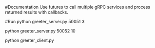 #Documentation
Use futures to call multiple gRPC services and process returned results with
callbacks.

#Run
python greeter_server.py 50051 3

python greeter_server.py 50052 10

python greeter_client.py
